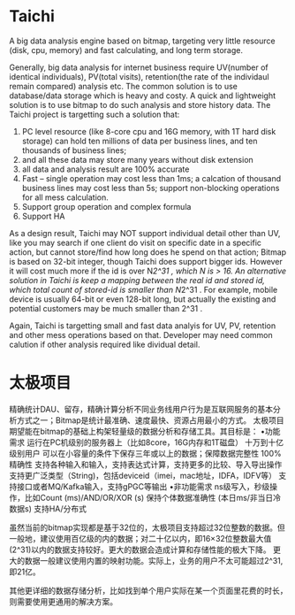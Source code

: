 # Taichi
A big data analysis engine based on bitmap, targeting very little resource (disk, cpu, memory) and fast calculating, and long term storage.

Generally, big data analysis for internet business require UV(number of identical individuals), PV(total visits), retention(the rate of the individaul remain compared) analysis etc. The common solution is to use database/data storage which is heavy and costy.
A quick and lightweight solution is to use bitmap to do such analysis and store history data. The Taichi project is targetting such a solution that:
1.	PC level resource (like 8-core cpu and 16G memory, with 1T hard disk storage) can hold ten millions of data per business lines, and ten thousands of business lines; 
2.	and all these data may store many years without disk extension
3.	all data and analysis result are 100% accurate
4.	Fast – single operation may cost less than 1ms; a calcation of thousand business lines may cost less than 5s; support non-blocking operations for all mess calculation.
5.	Support group operation and complex formula
6.	Support HA

As a design result, Taichi may NOT support individual detail other than UV, like you may search if one client do visit on specific date in a specific action, but cannot store/find how long does he spend on that action;
Bitmap is based on 32-bit integer, though Taichi does support bigger ids. However it will cost much more if the id is over N*2^31 , which N is > 16. An alternative solution in Taichi is keep a mapping between the real id and stored id, which total count of stored-id is smaller than N*2^31 . For example, mobile device is usually 64-bit or even 128-bit long, but actually the existing and potential customers may be much smaller than 2^31 .

Again, Taichi is targetting small and fast data analyis for UV, PV, retention and other mess operations based on that. Developer may need common calution if other analysis required like dividual detail.

# 太极项目
精确统计DAU、留存，精确计算分析不同业务线用户行为是互联网服务的基本分析方式之一；Bitmap是统计最准确、速度最快、资源占用最小的方式。
太极项目期望能在bitmap的基础上构架轻量级的数据分析和存储工具。其目标是：
•功能需求
  运行在PC机级别的服务器上（比如8core，16G内存和1T磁盘）
  十万到十亿级别用户
  可以在小容量的条件下保存三年或以上的数据；保障数据完整性
  100%精确性
  支持各种输入和输入，支持表达式计算，支持更多的比较、导入导出操作
  支持更广泛类型（String)，包括deviceid（imei，mac地址，IDFA，IDFV等）
  支持接口或者MQ/Kafka输入，支持gPGC等输出
•非功能需求
  ns级写入，秒级操作，比如Count (ms)/AND/OR/XOR (s)
  保持个体数据准确性 (本日ms/非当日冷数据s)
  支持HA/分布式

虽然当前的bitmap实现都是基于32位的，太极项目支持超过32位整数的数据。但一般地，建议使用百亿级的内的数据；对二十亿以内，即16×32位整数最大值(2^31)以内的数据支持较好。更大的数据会造成计算和存储性能的极大下降。
更大的数据一般建议使用内置的映射功能。实际上，业务的用户不太可能超过2^31,即21亿。

其他更详细的数据存储分析，比如找到单个用户实际在某一个页面里花费的时长，则需要使用更通用的解决方案。
